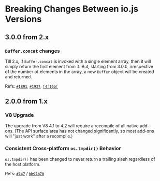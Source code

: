 # Breaking Changes Between io.js Versions

## 3.0.0 from 2.x

### `Buffer.concat` changes

Till 2.x, if `Buffer.concat` is invoked with a single element array, then it will simply return the first element from it. But, starting from 3.0.0, irrespective of the number of elements in the array, a new `Buffer` object will be created and returned.

Refs: [`#1891`](https://github.com/nodejs/io.js/issues/1891), [`#1937`](https://github.com/nodejs/io.js/pull/1937), [`f4f16bf`](https://github.com/nodejs/io.js/commit/f4f16bf03980df4d4366697d40e80da805a38bf8)

## 2.0.0 from 1.x

### V8 Upgrade

The upgrade from V8 4.1 to 4.2 will require a recompile of all native add-ons. (The API surface area has not changed significantly, so most add-ons will "just work" after a recompile.)

### Consistent Cross-platform `os.tmpdir()` Behavior

`os.tmpdir()` has been changed to never return a trailing slash regardless of the host platform.

Refs: [`#747`](https://github.com/iojs/io.js/pull/747) / [`bb97b70`](https://github.com/iojs/io.js/commit/bb97b70eb709b0e0470a5164b3722c292859618a)
